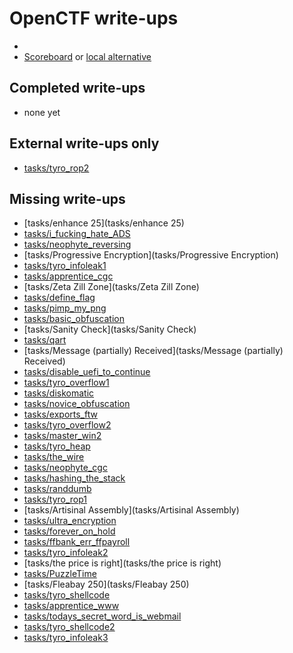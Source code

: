 # OpenCTF write-ups

* <TODO>
* [Scoreboard](TODO) or [local alternative](TODOLOCAL)

## Completed write-ups

* none yet

## External write-ups only

* [tasks/tyro_rop2](tasks/tyro_rop2)

## Missing write-ups

* [tasks/enhance 25](tasks/enhance 25)
* [tasks/i_fucking_hate_ADS](tasks/i_fucking_hate_ADS)
* [tasks/neophyte_reversing](tasks/neophyte_reversing)
* [tasks/Progressive Encryption](tasks/Progressive Encryption)
* [tasks/tyro_infoleak1](tasks/tyro_infoleak1)
* [tasks/apprentice_cgc](tasks/apprentice_cgc)
* [tasks/Zeta Zill Zone](tasks/Zeta Zill Zone)
* [tasks/define_flag](tasks/define_flag)
* [tasks/pimp_my_png](tasks/pimp_my_png)
* [tasks/basic_obfuscation](tasks/basic_obfuscation)
* [tasks/Sanity Check](tasks/Sanity Check)
* [tasks/qart](tasks/qart)
* [tasks/Message (partially) Received](tasks/Message (partially) Received)
* [tasks/disable_uefi_to_continue](tasks/disable_uefi_to_continue)
* [tasks/tyro_overflow1](tasks/tyro_overflow1)
* [tasks/diskomatic](tasks/diskomatic)
* [tasks/novice_obfuscation](tasks/novice_obfuscation)
* [tasks/exports_ftw](tasks/exports_ftw)
* [tasks/tyro_overflow2](tasks/tyro_overflow2)
* [tasks/master_win2](tasks/master_win2)
* [tasks/tyro_heap](tasks/tyro_heap)
* [tasks/the_wire](tasks/the_wire)
* [tasks/neophyte_cgc](tasks/neophyte_cgc)
* [tasks/hashing_the_stack](tasks/hashing_the_stack)
* [tasks/randdumb](tasks/randdumb)
* [tasks/tyro_rop1](tasks/tyro_rop1)
* [tasks/Artisinal Assembly](tasks/Artisinal Assembly)
* [tasks/ultra_encryption](tasks/ultra_encryption)
* [tasks/forever_on_hold](tasks/forever_on_hold)
* [tasks/ffbank_err_ffpayroll](tasks/ffbank_err_ffpayroll)
* [tasks/tyro_infoleak2](tasks/tyro_infoleak2)
* [tasks/the price is right](tasks/the price is right)
* [tasks/PuzzleTime](tasks/PuzzleTime)
* [tasks/Fleabay 250](tasks/Fleabay 250)
* [tasks/tyro_shellcode](tasks/tyro_shellcode)
* [tasks/apprentice_www](tasks/apprentice_www)
* [tasks/todays_secret_word_is_webmail](tasks/todays_secret_word_is_webmail)
* [tasks/tyro_shellcode2](tasks/tyro_shellcode2)
* [tasks/tyro_infoleak3](tasks/tyro_infoleak3)
